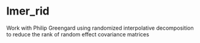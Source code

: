 # lmer_rid
 Work with Philip Greengard using randomized interpolative decomposition to reduce the rank of random effect covariance matrices
